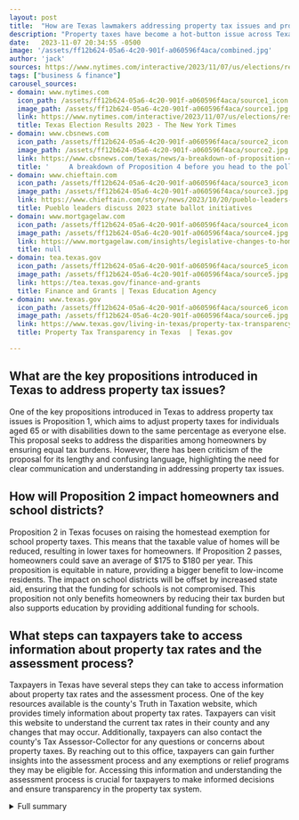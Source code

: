 ```yaml
---
layout: post
title:  "How are Texas lawmakers addressing property tax issues and providing relief to homeowners?"
description: "Property taxes have become a hot-button issue across Texas, with recent tax appraisals giving homeowners sticker shock. Rapid price appreciation in all major metros in Texas, particularly in Austin, has led to increased valuations and subsequently higher property tax bills. This has created a burden for homeowners, especially those on fixed incomes or with limited financial resources."
date:   2023-11-07 20:34:55 -0500
image: '/assets/ff12b624-05a6-4c20-901f-a060596f4aca/combined.jpg'
author: 'jack'
sources: https://www.nytimes.com/interactive/2023/11/07/us/elections/results-texas.html https://www.cbsnews.com/texas/news/a-breakdown-of-proposition-4-before-you-head-to-the-polls/ https://www.mortgagelaw.com/insights/legislative-changes-to-homestead-property-tax-exemption-effective-january-1-2022/ https://tea.texas.gov/finance-and-grants https://www.chieftain.com/story/news/2023/10/20/pueblo-leaders-discuss-2023-state-ballot-initiatives/71204850007/ https://www.texas.gov/living-in-texas/property-tax-transparency/
tags: ["business & finance"]
carousel_sources:
- domain: www.nytimes.com
  icon_path: /assets/ff12b624-05a6-4c20-901f-a060596f4aca/source1_icon.jpg
  image_path: /assets/ff12b624-05a6-4c20-901f-a060596f4aca/source1.jpg
  link: https://www.nytimes.com/interactive/2023/11/07/us/elections/results-texas.html
  title: Texas Election Results 2023 - The New York Times
- domain: www.cbsnews.com
  icon_path: /assets/ff12b624-05a6-4c20-901f-a060596f4aca/source2_icon.jpg
  image_path: /assets/ff12b624-05a6-4c20-901f-a060596f4aca/source2.jpg
  link: https://www.cbsnews.com/texas/news/a-breakdown-of-proposition-4-before-you-head-to-the-polls/
  title: '     A breakdown of Proposition 4 before you head to the polls - CBS Texas'
- domain: www.chieftain.com
  icon_path: /assets/ff12b624-05a6-4c20-901f-a060596f4aca/source3_icon.jpg
  image_path: /assets/ff12b624-05a6-4c20-901f-a060596f4aca/source3.jpg
  link: https://www.chieftain.com/story/news/2023/10/20/pueblo-leaders-discuss-2023-state-ballot-initiatives/71204850007/
  title: Pueblo leaders discuss 2023 state ballot initiatives
- domain: www.mortgagelaw.com
  icon_path: /assets/ff12b624-05a6-4c20-901f-a060596f4aca/source4_icon.jpg
  image_path: /assets/ff12b624-05a6-4c20-901f-a060596f4aca/source4.jpg
  link: https://www.mortgagelaw.com/insights/legislative-changes-to-homestead-property-tax-exemption-effective-january-1-2022/
  title: null
- domain: tea.texas.gov
  icon_path: /assets/ff12b624-05a6-4c20-901f-a060596f4aca/source5_icon.jpg
  image_path: /assets/ff12b624-05a6-4c20-901f-a060596f4aca/source5.jpg
  link: https://tea.texas.gov/finance-and-grants
  title: Finance and Grants | Texas Education Agency
- domain: www.texas.gov
  icon_path: /assets/ff12b624-05a6-4c20-901f-a060596f4aca/source6_icon.jpg
  image_path: /assets/ff12b624-05a6-4c20-901f-a060596f4aca/source6.jpg
  link: https://www.texas.gov/living-in-texas/property-tax-transparency/
  title: Property Tax Transparency in Texas  | Texas.gov

---
```


## What are the key propositions introduced in Texas to address property tax issues?
One of the key propositions introduced in Texas to address property tax issues is Proposition 1, which aims to adjust property taxes for individuals aged 65 or with disabilities down to the same percentage as everyone else. This proposal seeks to address the disparities among homeowners by ensuring equal tax burdens. However, there has been criticism of the proposal for its lengthy and confusing language, highlighting the need for clear communication and understanding in addressing property tax issues.

## How will Proposition 2 impact homeowners and school districts?
Proposition 2 in Texas focuses on raising the homestead exemption for school property taxes. This means that the taxable value of homes will be reduced, resulting in lower taxes for homeowners. If Proposition 2 passes, homeowners could save an average of $175 to $180 per year. This proposition is equitable in nature, providing a bigger benefit to low-income residents. The impact on school districts will be offset by increased state aid, ensuring that the funding for schools is not compromised. This proposition not only benefits homeowners by reducing their tax burden but also supports education by providing additional funding for schools.

## What steps can taxpayers take to access information about property tax rates and the assessment process?
Taxpayers in Texas have several steps they can take to access information about property tax rates and the assessment process. One of the key resources available is the county's Truth in Taxation website, which provides timely information about property tax rates. Taxpayers can visit this website to understand the current tax rates in their county and any changes that may occur. Additionally, taxpayers can also contact the county's Tax Assessor-Collector for any questions or concerns about property taxes. By reaching out to this office, taxpayers can gain further insights into the assessment process and any exemptions or relief programs they may be eligible for. Accessing this information and understanding the assessment process is crucial for taxpayers to make informed decisions and ensure transparency in the property tax system.



<details>
  <summary>Full summary</summary>
<p>As a response to the growing concern, the Texas Legislature is planning to use $3 billion in federal relief funds to reduce the tax burden on homeowners. Several propositions have also been introduced to provide relief and reform to the property tax system.</p>
<p>One of the key propositions, Proposition 1, aims to address property taxes paid by the elderly and people with disabilities. Under the current law, property taxes for individuals aged 65 or with disabilities are frozen, resulting in disparities among homeowners. Proposition 1 seeks to adjust the taxes for these groups down to the same percentage as everyone else. However, there has been criticism of the proposal for its lengthy and confusing language.</p>
<p>Another proposition, Proposition 2, focuses on raising the homestead exemption for school property taxes. The homestead exemption reduces the taxable value of homes, resulting in lower taxes for homeowners. If Proposition 2 passes, homeowners could save an average of $175 to $180 per year. The proposition has been crafted to be equitable and provide a bigger benefit to low-income residents. The impact on school districts will be offset by increased state aid.</p>
<p>In addition to the propositions, a property tax relief plan is being discussed at the Texas State Capitol. The plan includes reducing school tax rates, increasing homestead and franchise exemptions, and creating temporary appraisal caps. The Texas Senate is expected to pass the plan on Wednesday, with the House taking it up on Thursday. The plan has raised questions about its impact on renters, taxable value, funding for public schools, and the importance of voter approval.</p>
<p>The issue of property taxes in Texas highlights the need for a balance between state and local funding for public schools. Rising property tax bills have become a burden for homeowners, while the state's share of funding for public schools has declined. The Texas Supreme Court ruling on the school finance system and the increasing number of economically disadvantaged students have further exacerbated the situation.</p>
<p>To provide relief and transparency, accessing timely information about property tax rates and understanding the assessment process is crucial. Taxpayers can use the county's Truth in Taxation website to access this information and contact the county's Tax Assessor-Collector for any questions about property taxes.</p>
<p>With multiple propositions and plans under consideration, the issue of property taxes in Texas is at the forefront of public discourse. It is essential for homeowners and taxpayers to stay informed and actively participate in the decision-making process to ensure a fair and equitable property tax system.</p>
<p>This proposition aims to alleviate the burden of property taxes on homeowners and provide additional funding for schools in Texas.</p>
<p>[Source 1: The Texas Newsroom]</p>
<p>[Source 2: 'Property Tax Relief Plan at Texas State Capitol']</p>
<p>[Source 3: 'Texas School Finance: Doing the Math on the State's Biggest Expenditure']</p>
<p>[Source 4: 'Breaking down the 14 state propositions on your ballot this November']</p>
<p>[Source 5: 'Article events']</p>
</details>
